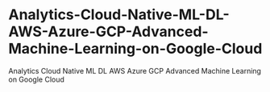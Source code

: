 # Analytics-Cloud-Native-ML-DL-AWS-Azure-GCP-Advanced-Machine-Learning-on-Google-Cloud
Analytics Cloud Native ML DL AWS Azure GCP Advanced Machine Learning on Google Cloud
